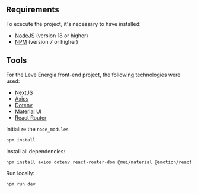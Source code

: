 ## Requirements

To execute the project, it's necessary to have installed:

- [NodeJS](https://nodejs.org/) (version 18 or higher)
- [NPM](https://docs.npmjs.com/) (version 7 or higher)

## Tools

For the Leve Energia front-end project, the following technologies were used:

- [NextJS](https://nextjs.org/)
- [Axios](https://axios-http.com/docs/intro)
- [Dotenv](https://www.dotenv.org/docs/)
- [Material UI](https://mui.com/material-ui/getting-started/)
- [React Router](https://reactrouter.com/en/main/start/overview)

Initialize the `node_modules`

```bash
npm install
```

Install all dependencies:

```bash
npm install axios dotenv react-router-dom @mui/material @emotion/react @emotion/styled
```

Run locally:
```bash
npm run dev
```